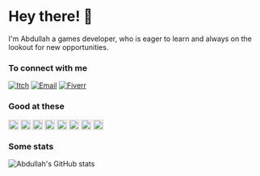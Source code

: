 # Hey there! 👋
I'm Abdullah a games developer, who is eager to learn and always on the lookout for new opportunities.

### To connect with me
[![Itch](https://img.shields.io/badge/Itch.io-FA5C5C?style=for-the-badge&logo=itchdotio&logoColor=white)](https://am-educated-vegtable.itch.io/)
[![Email](https://img.shields.io/badge/Gmail-D14836?style=for-the-badge&logo=gmail&logoColor=white)](mailto:abdullah1013shafqat@gmail.com)
[![Fiverr](https://img.shields.io/badge/fiverr-1DBF73?style=for-the-badge&logo=fiverr&logoColor=white)](https://www.fiverr.com/share/3y1LB9)


### Good at these
<img src="https://www.vectorlogo.zone/logos/unity3d/unity3d-icon.svg" height="20" valign="middle"> <img src="https://www.vectorlogo.zone/logos/python/python-icon.svg" height="20" valign="middle"> <img src="https://www.vectorlogo.zone/logos/reactjs/reactjs-icon.svg" height="20" valign="middle"> <img src="https://www.vectorlogo.zone/logos/getpostman/getpostman-icon.svg" height="20" valign="middle"> <img src="https://www.vectorlogo.zone/logos/mongodb/mongodb-icon.svg" height="20" valign="middle"> <img src="https://www.vectorlogo.zone/logos/java/java-icon.svg" height="20" valign="middle"> <img src="https://www.vectorlogo.zone/logos/javascript/javascript-icon.svg" height="20" valign="middle"> <img src="https://www.vectorlogo.zone/logos/getbootstrap/getbootstrap-icon.svg" height="20" valign="middle">

### Some stats
![Abdullah's GitHub stats](https://github-readme-stats.vercel.app/api?username=AbdullahShafqat-OG&hide=contribs,issues&theme=rose_pine)
